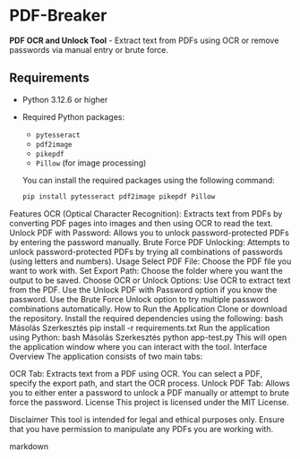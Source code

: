 # PDF-Breaker

**PDF OCR and Unlock Tool** - Extract text from PDFs using OCR or remove passwords via manual entry or brute force.

## Requirements

- Python 3.12.6 or higher
- Required Python packages:
  - `pytesseract`
  - `pdf2image`
  - `pikepdf`
  - `Pillow` (for image processing)

  You can install the required packages using the following command:
  ```bash
  pip install pytesseract pdf2image pikepdf Pillow
Features
OCR (Optical Character Recognition): Extracts text from PDFs by converting PDF pages into images and then using OCR to read the text.
Unlock PDF with Password: Allows you to unlock password-protected PDFs by entering the password manually.
Brute Force PDF Unlocking: Attempts to unlock password-protected PDFs by trying all combinations of passwords (using letters and numbers).
Usage
Select PDF File: Choose the PDF file you want to work with.
Set Export Path: Choose the folder where you want the output to be saved.
Choose OCR or Unlock Options:
Use OCR to extract text from the PDF.
Use the Unlock PDF with Password option if you know the password.
Use the Brute Force Unlock option to try multiple password combinations automatically.
How to Run the Application
Clone or download the repository.
Install the required dependencies using the following:
bash
Másolás
Szerkesztés
pip install -r requirements.txt
Run the application using Python:
bash
Másolás
Szerkesztés
python app-test.py
This will open the application window where you can interact with the tool.
Interface Overview
The application consists of two main tabs:

OCR Tab: Extracts text from a PDF using OCR. You can select a PDF, specify the export path, and start the OCR process.
Unlock PDF Tab: Allows you to either enter a password to unlock a PDF manually or attempt to brute force the password.
License
This project is licensed under the MIT License.

Disclaimer
This tool is intended for legal and ethical purposes only. Ensure that you have permission to manipulate any PDFs you are working with.

markdown